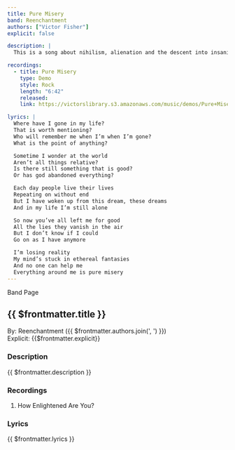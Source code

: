 ```yaml
---
title: Pure Misery
band: Reenchantment
authors: ["Victor Fisher"]
explicit: false

description: |
  This is a song about nihilism, alienation and the descent into insanity.

recordings:
  - title: Pure Misery
    type: Demo
    style: Rock
    length: "6:42"
    released: 
    link: https://victorslibrary.s3.amazonaws.com/music/demos/Pure+Misery.mp3

lyrics: |
  Where have I gone in my life?
  That is worth mentioning?
  Who will remember me when I’m when I’m gone?
  What is the point of anything?

  Sometime I wonder at the world
  Aren’t all things relative?
  Is there still something that is good?
  Or has god abandoned everything?

  Each day people live their lives
  Repeating on without end
  But I have woken up from this dream, these dreams
  And in my life I’m still alone

  So now you’ve all left me for good
  All the lies they vanish in the air
  But I don’t know if I could
  Go on as I have anymore

  I’m losing reality
  My mind’s stuck in ethereal fantasies
  And no one can help me
  Everything around me is pure misery
---
```


<g-link to="/band/reenchantment">Band Page</g-link>

## {{ $frontmatter.title }}

By: <g-link to="/band/reenchantment">Reenchantment</g-link> ({{ $frontmatter.authors.join(', ') }})  
Explicit: {{$frontmatter.explicit}}

### Description

<vue-markdown>{{ $frontmatter.description }}</vue-markdown>

### Recordings

1. <g-link to="/recording/how-enlightened-are-you">How Enlightened Are You?</g-link>

### Lyrics

<vue-markdown>{{ $frontmatter.lyrics }}</vue-markdown>
